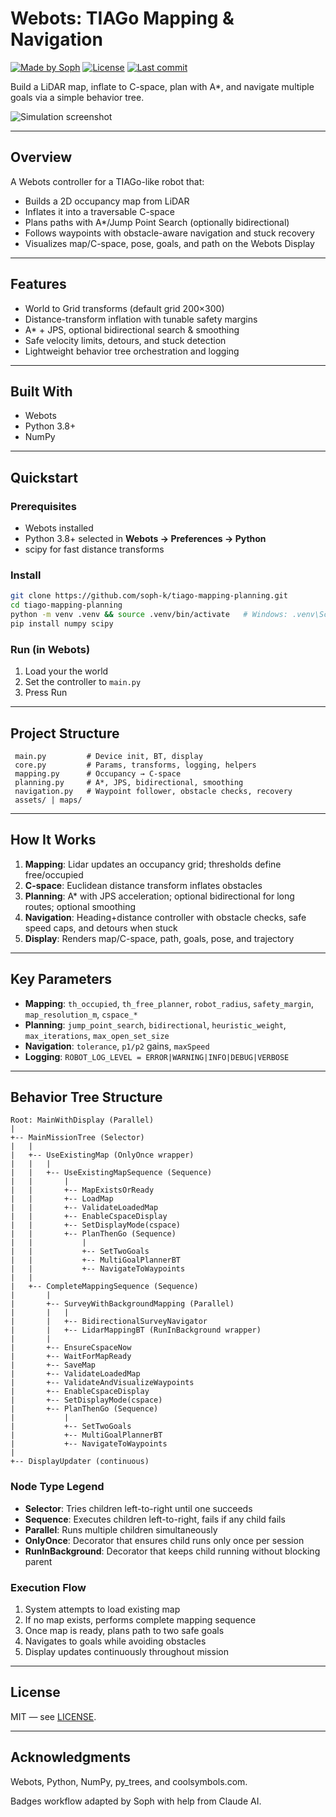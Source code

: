 # Webots: TIAGo Mapping & Navigation

[![Made by Soph](https://img.shields.io/badge/Made%20by-Soph-ff69b4?style=for-the-badge)](https://github.com/soph-k)
[![License](https://img.shields.io/badge/license-MIT-yellow?style=for-the-badge)](https://github.com/soph-k/tiago-mapping-planning/blob/main/LICENSE)
[![Last commit](https://img.shields.io/badge/last%20commit-see%20history-informational?style=for-the-badge)](https://github.com/soph-k/tiago-mapping-planning/commits)

Build a LiDAR map, inflate to C-space, plan with A*, and navigate multiple goals via a simple behavior tree.

![Simulation screenshot](./assets/images/screenshot.png)

---

## Overview

A Webots controller for a TIAGo-like robot that:

- Builds a 2D occupancy map from LiDAR  
- Inflates it into a traversable C-space  
- Plans paths with A*/Jump Point Search (optionally bidirectional)  
- Follows waypoints with obstacle-aware navigation and stuck recovery  
- Visualizes map/C-space, pose, goals, and path on the Webots Display

---

## Features

- World to Grid transforms (default grid 200×300)  
- Distance-transform inflation with tunable safety margins  
- A* + JPS, optional bidirectional search & smoothing  
- Safe velocity limits, detours, and stuck detection  
- Lightweight behavior tree orchestration and logging

---

## Built With

- Webots  
- Python 3.8+  
- NumPy  

---

## Quickstart

### Prerequisites

- Webots installed  
- Python 3.8+ selected in **Webots → Preferences → Python**  
- scipy for fast distance transforms

### Install
```bash
git clone https://github.com/soph-k/tiago-mapping-planning.git
cd tiago-mapping-planning
python -m venv .venv && source .venv/bin/activate   # Windows: .venv\Scripts\activate
pip install numpy scipy
```

### Run (in Webots)

1. Load your the world
2. Set the controller to `main.py`
3. Press Run

---

## Project Structure
```
 main.py         # Device init, BT, display
 core.py         # Params, transforms, logging, helpers
 mapping.py      # Occupancy → C-space
 planning.py     # A*, JPS, bidirectional, smoothing
 navigation.py   # Waypoint follower, obstacle checks, recovery
 assets/ | maps/
```

---

## How It Works

1. **Mapping**: Lidar updates an occupancy grid; thresholds define free/occupied
2. **C-space**: Euclidean distance transform inflates obstacles
3. **Planning**: A* with JPS acceleration; optional bidirectional for long routes; optional smoothing
4. **Navigation**: Heading+distance controller with obstacle checks, safe speed caps, and detours when stuck
5. **Display**: Renders map/C-space, path, goals, pose, and trajectory

---

## Key Parameters 

- **Mapping**: `th_occupied`, `th_free_planner`, `robot_radius`, `safety_margin`, `map_resolution_m`, `cspace_*`
- **Planning**: `jump_point_search`, `bidirectional`, `heuristic_weight`, `max_iterations`, `max_open_set_size`
- **Navigation**: `tolerance`, `p1/p2` gains, `maxSpeed`
- **Logging**: `ROBOT_LOG_LEVEL = ERROR|WARNING|INFO|DEBUG|VERBOSE`

---
## Behavior Tree Structure

```
Root: MainWithDisplay (Parallel)
|
+-- MainMissionTree (Selector)
|   |
|   +-- UseExistingMap (OnlyOnce wrapper)
|   |   |
|   |   +-- UseExistingMapSequence (Sequence)
|   |       |
|   |       +-- MapExistsOrReady
|   |       +-- LoadMap
|   |       +-- ValidateLoadedMap
|   |       +-- EnableCspaceDisplay
|   |       +-- SetDisplayMode(cspace)
|   |       +-- PlanThenGo (Sequence)
|   |           |
|   |           +-- SetTwoGoals
|   |           +-- MultiGoalPlannerBT
|   |           +-- NavigateToWaypoints
|   |
|   +-- CompleteMappingSequence (Sequence)
|       |
|       +-- SurveyWithBackgroundMapping (Parallel)
|       |   |
|       |   +-- BidirectionalSurveyNavigator
|       |   +-- LidarMappingBT (RunInBackground wrapper)
|       |
|       +-- EnsureCspaceNow
|       +-- WaitForMapReady
|       +-- SaveMap
|       +-- ValidateLoadedMap
|       +-- ValidateAndVisualizeWaypoints
|       +-- EnableCspaceDisplay
|       +-- SetDisplayMode(cspace)
|       +-- PlanThenGo (Sequence)
|           |
|           +-- SetTwoGoals
|           +-- MultiGoalPlannerBT
|           +-- NavigateToWaypoints
|
+-- DisplayUpdater (continuous)
```

### Node Type Legend
- **Selector**: Tries children left-to-right until one succeeds
- **Sequence**: Executes children left-to-right, fails if any child fails
- **Parallel**: Runs multiple children simultaneously
- **OnlyOnce**: Decorator that ensures child runs only once per session
- **RunInBackground**: Decorator that keeps child running without blocking parent

### Execution Flow
1. System attempts to load existing map
2. If no map exists, performs complete mapping sequence
3. Once map is ready, plans path to two safe goals
4. Navigates to goals while avoiding obstacles
5. Display updates continuously throughout mission
---

## License

MIT — see [LICENSE](LICENSE).

---

## Acknowledgments

Webots, Python, NumPy, py_trees, and coolsymbols.com.

Badges workflow adapted by Soph with help from Claude AI.